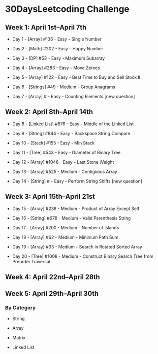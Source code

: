 # 30DaysLeetcoding Challenge

## Week 1: April 1st–April 7th

* Day 1 - [Array] #136 - Easy - Single Number

* Day 2 - [Math] #202 - Easy - Happy Number

* Day 3 - [DP] #53 - Easy - Maximum Subarray

* Day 4 - [Array] #283 - Easy - Move Zeroes

* Day 5 - [Array] #122 - Easy - Best Time to Buy and Sell Stock II

* Day 6 - [Strings] #49 - Medium - Group Anagrams

* Day 7 - [Array] # - Easy - Counting Elements [new question]

## Week 2: April 8th–April 14th

* Day 8 - [Linked List] #876 - Easy - Middle of the Linked List

* Day 9 - [String] #844 - Easy - Backspace String Compare

* Day 10 - [Stack] #155 - Easy - Min Stack

* Day 11 - [Tree] #543 - Easy - Diameter of Binary Tree

* Day 12 - [Array] #1046 - Easy - Last Stone Weight

* Day 13 - [Array] #525 - Medium - Contiguous Array

* Day 14 - [String] # - Easy - Perform String Shifts [new question]

## Week 3: April 15th–April 21st

* Day 15 - [Array] #238 - Medium - Product of Array Except Self

* Day 16 - [String] #678 - Medium - Valid Parenthesis String

* Day 17 - [Array] #200 - Medium - Number of Islands

* Day 18 - [Array] #62 - Medium - Minimum Path Sum

* Day 19 - [Array] #33 - Medium - Search in Rotated Sorted Array

* Day 20 - [Tree] #1008 - Medium - Construct Binary Search Tree from Preorder Traversal

## Week 4: April 22nd–April 28th

## Week 5: April 29th–April 30th

### By Category

* String

* Array

* Matrix

* Linked List
